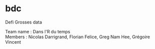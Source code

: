 # bdc
Defi Grosses data  

Team name : Dans l'R du temps  
Members : Nicolas Darrigrand, Florian Felice, Greg Nam Hee, Grégoire Vincent
